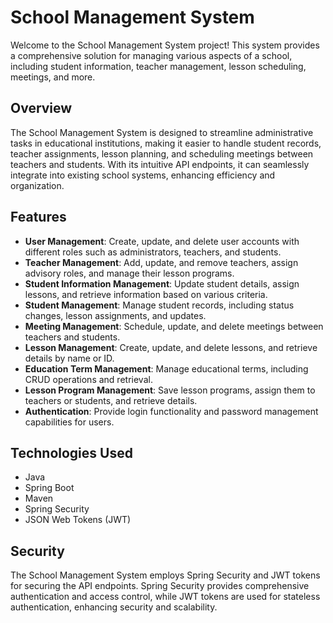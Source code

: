 # School Management System

Welcome to the School Management System project! This system provides a comprehensive solution for managing various aspects of a school, including student information, teacher management, lesson scheduling, meetings, and more.

## Overview

The School Management System is designed to streamline administrative tasks in educational institutions, making it easier to handle student records, teacher assignments, lesson planning, and scheduling meetings between teachers and students. With its intuitive API endpoints, it can seamlessly integrate into existing school systems, enhancing efficiency and organization.

## Features

- **User Management**: Create, update, and delete user accounts with different roles such as administrators, teachers, and students.
- **Teacher Management**: Add, update, and remove teachers, assign advisory roles, and manage their lesson programs.
- **Student Information Management**: Update student details, assign lessons, and retrieve information based on various criteria.
- **Student Management**: Manage student records, including status changes, lesson assignments, and updates.
- **Meeting Management**: Schedule, update, and delete meetings between teachers and students.
- **Lesson Management**: Create, update, and delete lessons, and retrieve details by name or ID.
- **Education Term Management**: Manage educational terms, including CRUD operations and retrieval.
- **Lesson Program Management**: Save lesson programs, assign them to teachers or students, and retrieve details.
- **Authentication**: Provide login functionality and password management capabilities for users.

## Technologies Used

- Java
- Spring Boot
- Maven
- Spring Security
- JSON Web Tokens (JWT)

## Security

The School Management System employs Spring Security and JWT tokens for securing the API endpoints. Spring Security provides comprehensive authentication and access control, while JWT tokens are used for stateless authentication, enhancing security and scalability.

